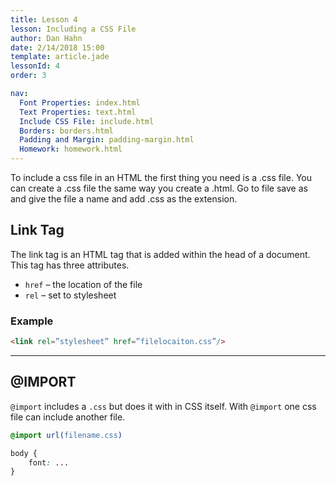 ```yaml
---
title: Lesson 4
lesson: Including a CSS File
author: Dan Hahn
date: 2/14/2018 15:00
template: article.jade
lessonId: 4
order: 3

nav:
  Font Properties: index.html
  Text Properties: text.html
  Include CSS File: include.html
  Borders: borders.html
  Padding and Margin: padding-margin.html
  Homework: homework.html
---
```


To include a css file in an HTML the first thing you need is a .css file. You can create a .css file the same way you create a .html. Go to file save as and give the file a name and add .css as the extension.

## Link Tag

The link tag is an HTML tag that is added within the head of a document. This tag has three attributes.

* `href` – the location of the file
* `rel` – set to stylesheet

### Example

```HTML
<link rel=”stylesheet” href=”filelocaiton.css”/>
```

---

## @IMPORT

`@import` includes a `.css` but does it with in CSS itself. With `@import` one css file can include another file.

```CSS
@import url(filename.css)

body {
	font: ...
}
```
